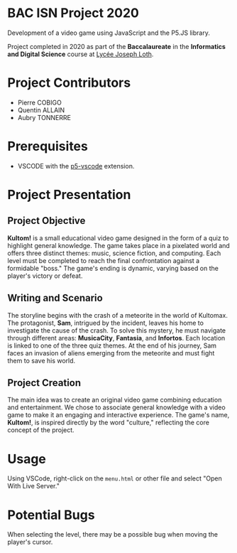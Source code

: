 # BAC ISN Project 2020

Development of a video game using JavaScript and the P5.JS library.

Project completed in 2020 as part of the **Baccalaureate** in the **Informatics and Digital Science** course at [Lycée Joseph Loth](https://www.lycee-loth.fr/).

# Project Contributors

- Pierre COBIGO
- Quentin ALLAIN
- Aubry TONNERRE

# Prerequisites

- VSCODE with the [p5-vscode](https://marketplace.visualstudio.com/items?itemName=samplavigne.p5-vscode) extension.

# Project Presentation

## Project Objective

**Kultom!** is a small educational video game designed in the form of a quiz to highlight general knowledge. The game takes place in a pixelated world and offers three distinct themes: music, science fiction, and computing. Each level must be completed to reach the final confrontation against a formidable "boss." The game's ending is dynamic, varying based on the player's victory or defeat.

## Writing and Scenario

The storyline begins with the crash of a meteorite in the world of Kultomax. The protagonist, **Sam**, intrigued by the incident, leaves his home to investigate the cause of the crash. To solve this mystery, he must navigate through different areas: **MusicaCity**, **Fantasia**, and **Infortos**. Each location is linked to one of the three quiz themes. At the end of his journey, Sam faces an invasion of aliens emerging from the meteorite and must fight them to save his world.

## Project Creation

The main idea was to create an original video game combining education and entertainment. We chose to associate general knowledge with a video game to make it an engaging and interactive experience. The game's name, **Kultom!**, is inspired directly by the word "culture," reflecting the core concept of the project.

# Usage

Using VSCode, right-click on the `menu.html` or other file and select "Open With Live Server."

# Potential Bugs

When selecting the level, there may be a possible bug when moving the player's cursor.
